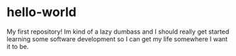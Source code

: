 # hello-world
My first repository!
Im kind of a lazy dumbass and I should really get started learning some software development so I can get my life somewhere I want it to be.
